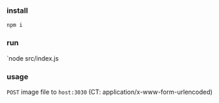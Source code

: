 ### install

`npm i`

### run 

`node src/index.js

### usage

`POST` image file to `host:3030` (CT: application/x-www-form-urlencoded)
